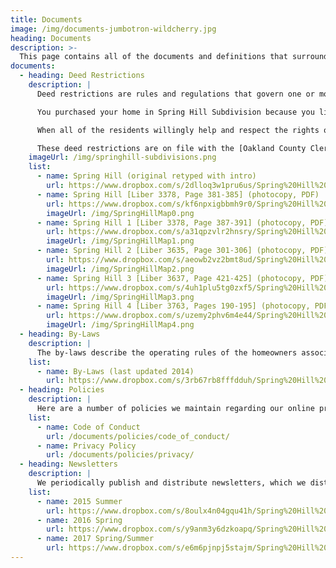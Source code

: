```yaml
---
title: Documents
image: /img/documents-jumbotron-wildcherry.jpg
heading: Documents
description: >-
  This page contains all of the documents and definitions that surround the subdivision and the homeowners association.
documents:
  - heading: Deed Restrictions
    description: |
      Deed restrictions are rules and regulations that govern one or more lots or parcels of land. Deed restrictions are a usage covenant (contract) bound to the property.

      You purchased your home in Spring Hill Subdivision because you liked what you saw, and so you invested your hard earned money. By doing this you also agreed to live by the conditions of our subdivision’s deed restrictions. Our deed restrictions exist to protect the quality of life in Spring Hill, and of course to protect and enhance the investments we have made in our homes. Please read and abide by them. Please assume your share of our common responsibility to maintain a high quality of life in our neighborhood.

      When all of the residents willingly help and respect the rights of others in abiding by the deed restrictions, living in Spring Hill is made better and more rewarding for everyone. This maintains both the pleasant environment and the financial advantages we enjoy from home ownership in one of the finest subdivisions in the City of Rochester Hills.

      These deed restrictions are on file with the [Oakland County Clerk/Register of Deeds](https://www.oakgov.com/clerkrod/Pages/default.aspx) (1200 N. Telegraph, Dept 480, Pontiac, MI 48341). They are provided here in digital form for your convenience.
    imageUrl: /img/springhill-subdivisions.png
    list:
      - name: Spring Hill (original retyped with intro)
        url: https://www.dropbox.com/s/2dlloq3w1pru6us/Spring%20Hill%20Sub%20Deed%20Restrictions%20with%20Intro.pdf?dl=0
      - name: Spring Hill [Liber 3378, Page 381-385] (photocopy, PDF)
        url: https://www.dropbox.com/s/kf6npxigbbmh9r0/Spring%20Hill%20Sub%20Deed%20Restrictions.pdf?dl=0
        imageUrl: /img/SpringHillMap0.png
      - name: Spring Hill 1 [Liber 3378, Page 387-391] (photocopy, PDF)
        url: https://www.dropbox.com/s/a31qpzvlr2hnsry/Spring%20Hill%20Sub%20No.%201%20Deed%20Restrictions.pdf?dl=0
        imageUrl: /img/SpringHillMap1.png
      - name: Spring Hill 2 [Liber 3635, Page 301-306] (photocopy, PDF)
        url: https://www.dropbox.com/s/aeowb2vz2bmt8ud/Spring%20Hill%20Sub%20No.%202%20Deed%20Restrictions.pdf?dl=0
        imageUrl: /img/SpringHillMap2.png
      - name: Spring Hill 3 [Liber 3637, Page 421-425] (photocopy, PDF)
        url: https://www.dropbox.com/s/4uh1plu5tg0zxf5/Spring%20Hill%20Sub%20No.%203%20Deed%20Restrictions.pdf?dl=0
        imageUrl: /img/SpringHillMap3.png
      - name: Spring Hill 4 [Liber 3763, Pages 190-195] (photocopy, PDF)
        url: https://www.dropbox.com/s/uzemy2phv6m4e44/Spring%20Hill%20Sub%20No.%204%20Deed%20Restrictions.pdf?dl=0
        imageUrl: /img/SpringHillMap4.png
  - heading: By-Laws
    description: |
      The by-laws describe the operating rules of the homeowners association.
    list:
      - name: By-Laws (last updated 2014)
        url: https://www.dropbox.com/s/3rb67rb8fffdduh/Spring%20Hill%20HOA%20By-Laws%202014.pdf?dl=0
  - heading: Policies
    description: |
      Here are a number of policies we maintain regarding our online presence.
    list:
      - name: Code of Conduct
        url: /documents/policies/code_of_conduct/
      - name: Privacy Policy
        url: /documents/policies/privacy/
  - heading: Newsletters
    description: |
      We periodically publish and distribute newsletters, which we distribute to every home in the neighborhood and include in our new homeowner welcome bags.
    list:
      - name: 2015 Summer
        url: https://www.dropbox.com/s/8oulx4n04gqu41h/Spring%20Hill%20Newsletter%202015%20Summer.pdf?dl=0
      - name: 2016 Spring
        url: https://www.dropbox.com/s/y9anm3y6dzkoapq/Spring%20Hill%20Newsletter%202016%20Spring.pdf?dl=0
      - name: 2017 Spring/Summer
        url: https://www.dropbox.com/s/e6m6pjnpj5stajm/Spring%20Hill%20Newsletter%202017%20Spring%20Summer.pdf?dl=0
---
```

